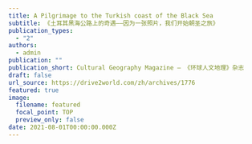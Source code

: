 ```yaml
---
title: A Pilgrimage to the Turkish coast of the Black Sea
subtitle: 《土耳其黑海公路上的奇遇——因为一张照片，我们开始朝圣之旅》
publication_types:
  - "2"
authors:
  - admin
publication: ""
publication_short: Cultural Geography Magazine — 《环球人文地理》杂志
draft: false
url_source: https://drive2world.com/zh/archives/1776
featured: true
image:
  filename: featured
  focal_point: TOP
  preview_only: false
date: 2021-08-01T00:00:00.000Z
---
```

